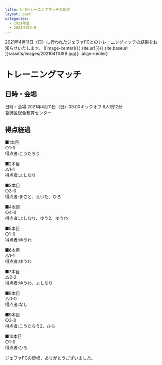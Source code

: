 ```yaml
---
title: U-8トレーニングマッチの結果
layout: post
categories:
  - 2021年度
  - 2021年度U-8
---
```


2021年4月11日（日）に行われたジェファFCとのトレーニングマッチの結果をお知らせいたします。
![image-center]({{ site.url }}{{ site.baseurl }}/assets/images/20210411U8B.jpg){: .align-center}

# トレーニングマッチ

## 日時・会場

日時・会場
2021年4月11日（日）09:00キックオフ 8人制12分<br>
葛飾区総合教育センター

## 得点経過

■1本目<br>
○1-0<br>
得点者:こうたろう

■2本目<br>
△1-1<br>
得点者:よしなり

■3本目<br>
○3-0<br>
得点者:まさと、えいた、ひろ

■4本目<br>
○4-0<br>
得点者:よしなり、ゆう2、ゆうわ

■5本目<br>
○1-0<br>
得点者:ゆうわ

■6本目<br>
△1-1<br>
得点者:ゆうわ

■7本目<br>
△2-2<br>
得点者:ゆうわ、よしなり

■8本目<br>
△0-0<br>
得点者:なし

■9本目<br>
○3-0<br>
得点者:こうたろう2、ひろ

■10本目<br>
○1-0<br>
得点者:ひろ

ジェファFCの皆様、ありがとうございました。
